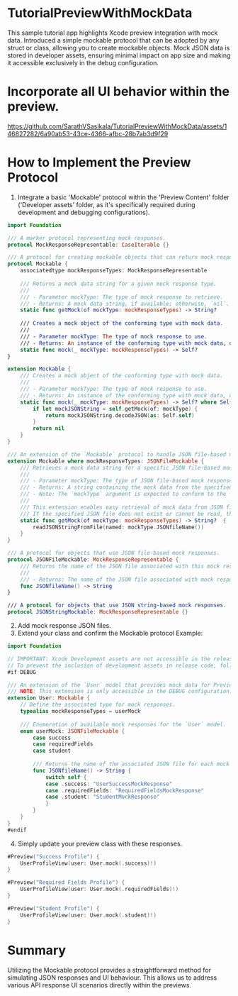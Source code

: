 # TutorialPreviewWithMockData
This sample tutorial app highlights Xcode preview integration with mock data. Introduced a simple mockable protocol that can be adopted by any struct or class, allowing you to create mockable objects. Mock JSON data is stored in developer assets, ensuring minimal impact on app size and making it accessible exclusively in the debug configuration.

# Incorporate all UI behavior within the preview.

https://github.com/SarathVSasikala/TutorialPreviewWithMockData/assets/146827282/6a90ab53-43ce-4366-afbc-28b7ab3d9f29

# How to Implement the Preview Protocol
1. Integrate a basic 'Mockable' protocol within the 'Preview Content' folder ('Developer assets' folder, as it's specifically required during development and debugging configurations).
```swift
import Foundation

/// A marker protocol representing mock responses.
protocol MockResponseRepresentable: CaseIterable {}

/// A protocol for creating mockable objects that can return mock responses.
protocol Mockable {
    associatedtype mockResponseTypes: MockResponseRepresentable
    
    /// Returns a mock data string for a given mock response type.
    ///
    /// - Parameter mockType: The type of mock response to retrieve.
    /// - Returns: A mock data string, if available; otherwise, `nil`.
    static func getMock(of mockType: mockResponseTypes) -> String?
    
    /// Creates a mock object of the conforming type with mock data.
    ///
    /// - Parameter mockType: The type of mock response to use.
    /// - Returns: An instance of the conforming type with mock data, or `nil` if the data is invalid.
    static func mock(_ mockType: mockResponseTypes) -> Self?
}

extension Mockable {
    /// Creates a mock object of the conforming type with mock data.
    ///
    /// - Parameter mockType: The type of mock response to use.
    /// - Returns: An instance of the conforming type with mock data, or `nil` if the data is invalid.
    static func mock(_ mockType: mockResponseTypes) -> Self? where Self: Decodable {
        if let mockJSONString = self.getMock(of: mockType) {
            return mockJSONString.decodeJSON(as: Self.self)
        }
        return nil
    }
}

/// An extension of the `Mockable` protocol to handle JSON file-based mock responses.
extension Mockable where mockResponseTypes: JSONFileMockable {
    /// Retrieves a mock data string for a specific JSON file-based mock response.
    ///
    /// - Parameter mockType: The type of JSON file-based mock response for which mock data is requested.
    /// - Returns: A string containing the mock data from the specified JSON file, if available; otherwise, `nil`.
    /// - Note: The `mockType` argument is expected to conform to the `JSONFileMockable` protocol and provide the name of the associated JSON file through the `JSONFileName` method.
    ///
    /// This extension enables easy retrieval of mock data from JSON files for conforming types when working with JSON-based mock responses.
    /// If the specified JSON file does not exist or cannot be read, the function returns `nil`.
    static func getMock(of mockType: mockResponseTypes) -> String?  {
        readJSONStringFromFile(named: mockType.JSONfileName())
    }
}

/// A protocol for objects that use JSON file-based mock responses.
protocol JSONFileMockable: MockResponseRepresentable {
    /// Returns the name of the JSON file associated with this mock response type.
    ///
    /// - Returns: The name of the JSON file associated with mock response type.
    func JSONfileName() -> String
}

/// A protocol for objects that use JSON string-based mock responses.
protocol JSONStringMockable: MockResponseRepresentable {}
```
2. Add mock response JSON files.
3. Extend your class and confirm the Mockable protocol
Example:
``` swift
import Foundation

// IMPORTANT: Xcode Development assets are not accessible in the release configuration.
// To prevent the inclusion of development assets in release code, follow this check.
#if DEBUG

/// An extension of the `User` model that provides mock data for Preview/testing purposes.
/// NOTE: This extension is only accessible in the DEBUG configuration.
extension User: Mockable {
    // Define the associated type for mock responses.
    typealias mockResponseTypes = userMock
    
    /// Enumeration of available mock responses for the `User` model.
    enum userMock: JSONFileMockable {
        case success
        case requiredFields
        case student
        
        /// Returns the name of the associated JSON file for each mock response.
        func JSONfileName() -> String {
            switch self {
            case .success: "UserSuccessMockResponse"
            case .requiredFields: "RequiredFieldsMockResponse"
            case .student: "StudentMockResponse"
            }
        }
    }
}
#endif
```
4. Simply update your preview class with these responses.
``` swift
#Preview("Success Profile") {
    UserProfileView(user: User.mock(.success)!)
}

#Preview("Required Fields Profile") {
    UserProfileView(user: User.mock(.requiredFields)!)
}

#Preview("Student Profile") {
    UserProfileView(user: User.mock(.student)!)
}
```
# Summary
Utilizing the Mockable protocol provides a straightforward method for simulating JSON responses and UI behaviour. This allows us to address various API response UI scenarios directly within the previews.
